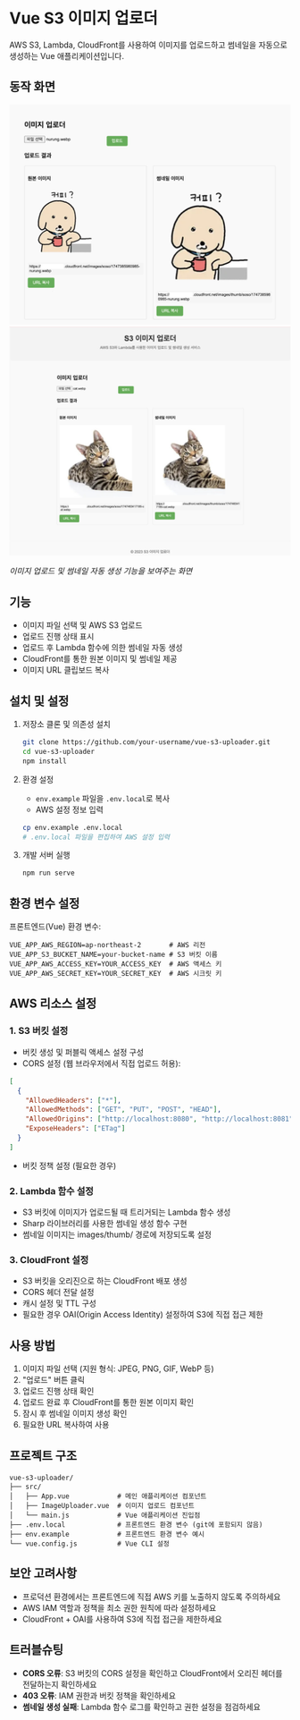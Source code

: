 # Vue S3 이미지 업로더

AWS S3, Lambda, CloudFront를 사용하여 이미지를 업로드하고 썸네일을 자동으로 생성하는 Vue 애플리케이션입니다.

## 동작 화면

![애플리케이션 동작 화면](images/screenshot.png)
![애플리케이션 동작 화면2](images/screenshot2.png)

*이미지 업로드 및 썸네일 자동 생성 기능을 보여주는 화면*

## 기능

- 이미지 파일 선택 및 AWS S3 업로드
- 업로드 진행 상태 표시 
- 업로드 후 Lambda 함수에 의한 썸네일 자동 생성
- CloudFront를 통한 원본 이미지 및 썸네일 제공
- 이미지 URL 클립보드 복사

## 설치 및 설정

1. 저장소 클론 및 의존성 설치
   ```bash
   git clone https://github.com/your-username/vue-s3-uploader.git
   cd vue-s3-uploader
   npm install
   ```

2. 환경 설정
   - `env.example` 파일을 `.env.local`로 복사
   - AWS 설정 정보 입력
   ```bash
   cp env.example .env.local
   # .env.local 파일을 편집하여 AWS 설정 입력
   ```

3. 개발 서버 실행
   ```bash
   npm run serve
   ```

## 환경 변수 설정

프론트엔드(Vue) 환경 변수:
```
VUE_APP_AWS_REGION=ap-northeast-2       # AWS 리전
VUE_APP_S3_BUCKET_NAME=your-bucket-name # S3 버킷 이름
VUE_APP_AWS_ACCESS_KEY=YOUR_ACCESS_KEY  # AWS 액세스 키
VUE_APP_AWS_SECRET_KEY=YOUR_SECRET_KEY  # AWS 시크릿 키
```

## AWS 리소스 설정

### 1. S3 버킷 설정
   - 버킷 생성 및 퍼블릭 액세스 설정 구성
   - CORS 설정 (웹 브라우저에서 직접 업로드 허용):
   ```json
   [
     {
       "AllowedHeaders": ["*"],
       "AllowedMethods": ["GET", "PUT", "POST", "HEAD"],
       "AllowedOrigins": ["http://localhost:8080", "http://localhost:8081"],
       "ExposeHeaders": ["ETag"]
     }
   ]
   ```
   - 버킷 정책 설정 (필요한 경우)

### 2. Lambda 함수 설정
   - S3 버킷에 이미지가 업로드될 때 트리거되는 Lambda 함수 생성
   - Sharp 라이브러리를 사용한 썸네일 생성 함수 구현
   - 썸네일 이미지는 images/thumb/ 경로에 저장되도록 설정

### 3. CloudFront 설정
   - S3 버킷을 오리진으로 하는 CloudFront 배포 생성
   - CORS 헤더 전달 설정
   - 캐시 설정 및 TTL 구성
   - 필요한 경우 OAI(Origin Access Identity) 설정하여 S3에 직접 접근 제한

## 사용 방법

1. 이미지 파일 선택 (지원 형식: JPEG, PNG, GIF, WebP 등)
2. "업로드" 버튼 클릭
3. 업로드 진행 상태 확인
4. 업로드 완료 후 CloudFront를 통한 원본 이미지 확인
5. 잠시 후 썸네일 이미지 생성 확인
6. 필요한 URL 복사하여 사용

## 프로젝트 구조

```
vue-s3-uploader/
├── src/
│   ├── App.vue            # 메인 애플리케이션 컴포넌트
│   ├── ImageUploader.vue  # 이미지 업로드 컴포넌트
│   └── main.js            # Vue 애플리케이션 진입점
├── .env.local             # 프론트엔드 환경 변수 (git에 포함되지 않음)
├── env.example            # 프론트엔드 환경 변수 예시
└── vue.config.js          # Vue CLI 설정
```

## 보안 고려사항

- 프로덕션 환경에서는 프론트엔드에 직접 AWS 키를 노출하지 않도록 주의하세요
- AWS IAM 역할과 정책을 최소 권한 원칙에 따라 설정하세요
- CloudFront + OAI를 사용하여 S3에 직접 접근을 제한하세요

## 트러블슈팅

- **CORS 오류**: S3 버킷의 CORS 설정을 확인하고 CloudFront에서 오리진 헤더를 전달하는지 확인하세요
- **403 오류**: IAM 권한과 버킷 정책을 확인하세요
- **썸네일 생성 실패**: Lambda 함수 로그를 확인하고 권한 설정을 점검하세요 